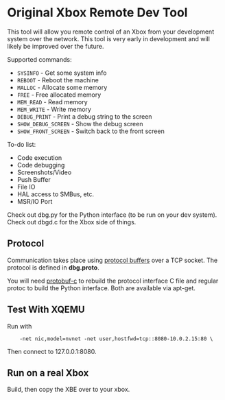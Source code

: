 Original Xbox Remote Dev Tool
====================

This tool will allow you remote control of an Xbox from your development system
over the network. This tool is very early in development and will likely be
improved over the future.

Supported commands:
* `SYSINFO` - Get some system info
* `REBOOT` - Reboot the machine
* `MALLOC` - Allocate some memory
* `FREE` - Free allocated memory
* `MEM_READ` - Read memory
* `MEM_WRITE` - Write memory
* `DEBUG_PRINT` - Print a debug string to the screen
* `SHOW_DEBUG_SCREEN` - Show the debug screen
* `SHOW_FRONT_SCREEN` - Switch back to the front screen

To-do list:
* Code execution
* Code debugging
* Screenshots/Video
* Push Buffer
* File IO
* HAL access to SMBus, etc.
* MSR/IO Port

Check out dbg.py for the Python interface (to be run on your dev system). Check
out dbgd.c for the Xbox side of things.

Protocol
--------
Communication takes place using [protocol
buffers](https://developers.google.com/protocol-buffers/docs/overview) over a
TCP socket. The protocol is defined in **dbg.proto**.

You will need [protobuf-c](https://github.com/protobuf-c/protobuf-c) to rebuild
the protocol interface C file and regular protoc to build the Python interface.
Both are available via apt-get.

Test With XQEMU
---------------
Run with

		-net nic,model=nvnet -net user,hostfwd=tcp::8080-10.0.2.15:80 \

Then connect to 127.0.0.1:8080.

Run on a real Xbox
------------------
Build, then copy the XBE over to your xbox.
